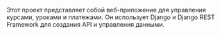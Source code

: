 Этот проект представляет собой веб-приложение для управления курсами, уроками и платежами. Он использует Django и Django REST Framework для создания API и управления данными.

